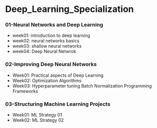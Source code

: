 # Deep_Learning_Specialization

### 01-Neural Networks and Deep Learning
* week01: introduction to deep learning
* week02: neural networks basics
* week03: shallow neural networks
* week04: Deep Neural Netwrok


### 02-Improving Deep Neural Networks
* Week01: Practical aspects of Deep Learning
* Week02: Optimization Algorithms
* Week03: Hyperparameter tuning Batch Normalization Programming Frameworks


### 03-Structuring Machine Learning Projects
* Week01: ML Strategy 01 
* Week02: ML Strategy 02


